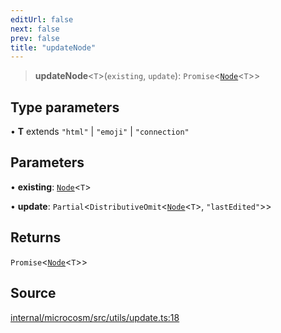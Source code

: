 ```yaml
---
editUrl: false
next: false
prev: false
title: "updateNode"
---
```


> **updateNode**\<`T`\>(`existing`, `update`): `Promise`\<[`Node`](../type-aliases/Node.md)\<`T`\>\>

## Type parameters

• **T** extends `"html"` \| `"emoji"` \| `"connection"`

## Parameters

• **existing**: [`Node`](../type-aliases/Node.md)\<`T`\>

• **update**: `Partial`\<`DistributiveOmit`\<[`Node`](../type-aliases/Node.md)\<`T`\>, `"lastEdited"`\>\>

## Returns

`Promise`\<[`Node`](../type-aliases/Node.md)\<`T`\>\>

## Source

[internal/microcosm/src/utils/update.ts:18](https://github.com/nodenogg-in/alpha-p2p/blob/e7369be/internal/microcosm/src/utils/update.ts#L18)
